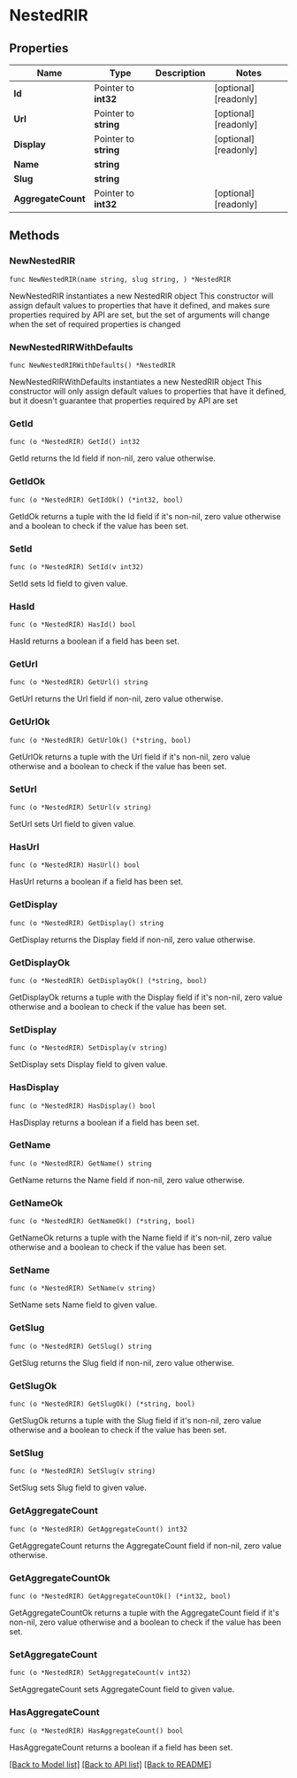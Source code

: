 # NestedRIR

## Properties

Name | Type | Description | Notes
------------ | ------------- | ------------- | -------------
**Id** | Pointer to **int32** |  | [optional] [readonly] 
**Url** | Pointer to **string** |  | [optional] [readonly] 
**Display** | Pointer to **string** |  | [optional] [readonly] 
**Name** | **string** |  | 
**Slug** | **string** |  | 
**AggregateCount** | Pointer to **int32** |  | [optional] [readonly] 

## Methods

### NewNestedRIR

`func NewNestedRIR(name string, slug string, ) *NestedRIR`

NewNestedRIR instantiates a new NestedRIR object
This constructor will assign default values to properties that have it defined,
and makes sure properties required by API are set, but the set of arguments
will change when the set of required properties is changed

### NewNestedRIRWithDefaults

`func NewNestedRIRWithDefaults() *NestedRIR`

NewNestedRIRWithDefaults instantiates a new NestedRIR object
This constructor will only assign default values to properties that have it defined,
but it doesn't guarantee that properties required by API are set

### GetId

`func (o *NestedRIR) GetId() int32`

GetId returns the Id field if non-nil, zero value otherwise.

### GetIdOk

`func (o *NestedRIR) GetIdOk() (*int32, bool)`

GetIdOk returns a tuple with the Id field if it's non-nil, zero value otherwise
and a boolean to check if the value has been set.

### SetId

`func (o *NestedRIR) SetId(v int32)`

SetId sets Id field to given value.

### HasId

`func (o *NestedRIR) HasId() bool`

HasId returns a boolean if a field has been set.

### GetUrl

`func (o *NestedRIR) GetUrl() string`

GetUrl returns the Url field if non-nil, zero value otherwise.

### GetUrlOk

`func (o *NestedRIR) GetUrlOk() (*string, bool)`

GetUrlOk returns a tuple with the Url field if it's non-nil, zero value otherwise
and a boolean to check if the value has been set.

### SetUrl

`func (o *NestedRIR) SetUrl(v string)`

SetUrl sets Url field to given value.

### HasUrl

`func (o *NestedRIR) HasUrl() bool`

HasUrl returns a boolean if a field has been set.

### GetDisplay

`func (o *NestedRIR) GetDisplay() string`

GetDisplay returns the Display field if non-nil, zero value otherwise.

### GetDisplayOk

`func (o *NestedRIR) GetDisplayOk() (*string, bool)`

GetDisplayOk returns a tuple with the Display field if it's non-nil, zero value otherwise
and a boolean to check if the value has been set.

### SetDisplay

`func (o *NestedRIR) SetDisplay(v string)`

SetDisplay sets Display field to given value.

### HasDisplay

`func (o *NestedRIR) HasDisplay() bool`

HasDisplay returns a boolean if a field has been set.

### GetName

`func (o *NestedRIR) GetName() string`

GetName returns the Name field if non-nil, zero value otherwise.

### GetNameOk

`func (o *NestedRIR) GetNameOk() (*string, bool)`

GetNameOk returns a tuple with the Name field if it's non-nil, zero value otherwise
and a boolean to check if the value has been set.

### SetName

`func (o *NestedRIR) SetName(v string)`

SetName sets Name field to given value.


### GetSlug

`func (o *NestedRIR) GetSlug() string`

GetSlug returns the Slug field if non-nil, zero value otherwise.

### GetSlugOk

`func (o *NestedRIR) GetSlugOk() (*string, bool)`

GetSlugOk returns a tuple with the Slug field if it's non-nil, zero value otherwise
and a boolean to check if the value has been set.

### SetSlug

`func (o *NestedRIR) SetSlug(v string)`

SetSlug sets Slug field to given value.


### GetAggregateCount

`func (o *NestedRIR) GetAggregateCount() int32`

GetAggregateCount returns the AggregateCount field if non-nil, zero value otherwise.

### GetAggregateCountOk

`func (o *NestedRIR) GetAggregateCountOk() (*int32, bool)`

GetAggregateCountOk returns a tuple with the AggregateCount field if it's non-nil, zero value otherwise
and a boolean to check if the value has been set.

### SetAggregateCount

`func (o *NestedRIR) SetAggregateCount(v int32)`

SetAggregateCount sets AggregateCount field to given value.

### HasAggregateCount

`func (o *NestedRIR) HasAggregateCount() bool`

HasAggregateCount returns a boolean if a field has been set.


[[Back to Model list]](../README.md#documentation-for-models) [[Back to API list]](../README.md#documentation-for-api-endpoints) [[Back to README]](../README.md)


